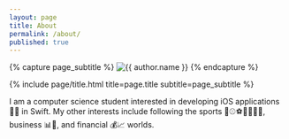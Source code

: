 ```yaml
---
layout: page
title: About
permalink: /about/
published: true
---
```


<div class="page" markdown="1">

{% capture page_subtitle %}
<img
    class="me"
    alt="{{ author.name }}"
    src="{{ site.author.photo | relative_url }}"
    srcset="{{ site.author.photo2x | relative_url }} 2x"
/>
{% endcapture %}

{% include page/title.html title=page.title subtitle=page_subtitle %}

I am a computer science student interested in developing iOS applications 👨‍💻 in Swift.
My other interests include following the sports 🏀⚾️⚽️🏈🏌️‍♂️🏒, business 📊📎, and financial 💰📈 worlds.

</div>

